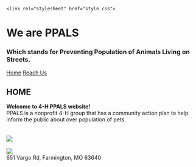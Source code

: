 
<html>
  <head>
    <meta charset="utf-8">
    <meta name="viewport" content="width=device-width, initial-scale=1">
  
    <link rel="stylesheet" href="style.css">
   
    
    



    
    
  </head>
  <body>
    <h1>We are PPALS</h1>
    <h3>Which stands for Preventing Population of Animals Living on Streets.</h3>
    <a href="index.html">Home</a>
    <a href="reach%20us.html">Reach Us</a>
    <h2>HOME</h2>
    <p>
     <strong> Welcome to 4-H PPALS website!</strong>
      <br>
      PPALS is a nonprofit 4-H group that has a community action plan to help inform the public about over population of pets.
      <br>
      <br>
      <img src="">
      <br>
      <br>
      <img src="file:///C:/Users/Kaitlynn/Downloads/GroupMe_2019129_17422%20(2).jpeg" >
      <br>
      <br>
      <img src="file:///C:/Users/Kaitlynn/Pictures/GroupMe/GroupMe_2019117_112815.jpeg" />
      <br>
      651 Vargo Rd, Farmington, MO 63640
    </p>
     
  </body>
</html>
